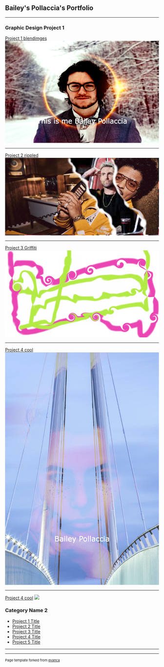 ## Bailey's Pollaccia's Portfolio

--- 

###  Graphic Design Project 1

[Project 1 blendimges](/sample_page)
<img src="images/blendimages.png?raw=true"/>

---
[Project 2 rippled](/pdf/sample_presentation.pdf)
<img src="images/Bruno mars and Adam.jpg?raw=true"/>

---
[Project 3 Griffiti](http://example.com/)
<img src="images/picture.png?raw=true"/>

---
[Project 4 cool](http://example.com/)
<img src="images/cool.png?raw=true"/>

---
[Project 4 cool](http://example.com/)
<img src="images/?raw=true"/>

### Category Name 2

- [Project 1 Title](http://example.com/)
- [Project 2 Title](http://example.com/)
- [Project 3 Title](http://example.com/)
- [Project 4 Title](http://example.com/)
- [Project 5 Title](http://example.com/)

---




---
<p style="font-size:11px">Page template forked from <a href="https://github.com/evanca/quick-portfolio">evanca</a></p>
<!-- Remove above link if you don't want to attibute -->
